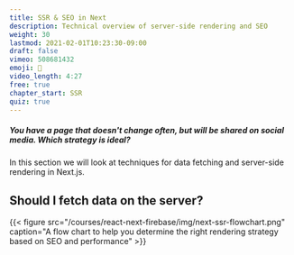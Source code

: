 ```yaml
---
title: SSR & SEO in Next
description: Technical overview of server-side rendering and SEO
weight: 30
lastmod: 2021-02-01T10:23:30-09:00
draft: false
vimeo: 508681432
emoji: 🔎
video_length: 4:27
free: true
chapter_start: SSR
quiz: true
---
```


<quiz-modal options="client rendering:SSG:SSR:ISR" answer="SSG" prize="12">
  <h5>You have a page that doesn't change often, but will be shared on social media. Which strategy is ideal?</h5>
</quiz-modal>


In this section we will look at techniques for data fetching and server-side rendering in Next.js.

## Should I fetch data on the server?

{{< figure src="/courses/react-next-firebase/img/next-ssr-flowchart.png" caption="A flow chart to help you determine the right rendering strategy based on SEO and performance" >}}